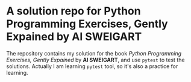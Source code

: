 # A solution repo for Python Programming Exercises, Gently Expained by Al SWEIGART

The repository contains my solution for the book *Python Programming Exercises, Gently Expained*
by **Al SWEIGART**, and use `pytest` to test the solutions. Actually I am learning
`pytest` tool, so it's also a practice for learning.
